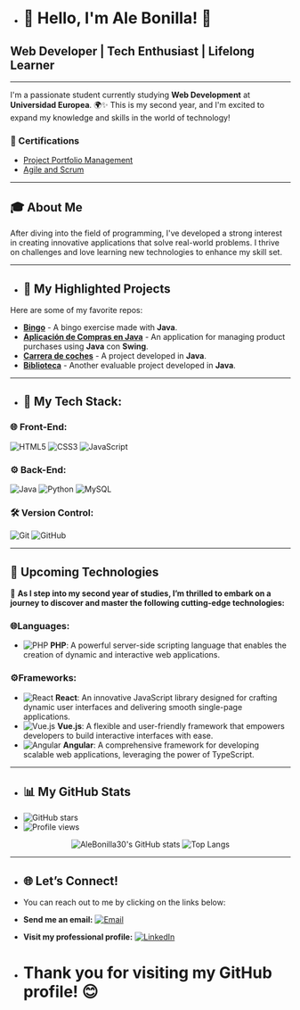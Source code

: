 - # 🌟 Hello, I'm Ale Bonilla! 👋
## Web Developer | Tech Enthusiast | Lifelong Learner
---

I'm a passionate student currently studying **Web Development** at **Universidad Europea**. 🌍✨ This is my second year, and I'm excited to expand my knowledge and skills in the world of technology!

### 📜 Certifications
- [Project Portfolio Management](https://eu.badgr.com/public/assertions/Fj49HbdQR5aXnawYOr1p0w) 
- [Agile and Scrum](https://eu.badgr.com/public/assertions/LdKoZo9BRLCHQMb_uA4qVA)


---

## 🎓 About Me

After diving into the field of programming, I've developed a strong interest in creating innovative applications that solve real-world problems. I thrive on challenges and love learning new technologies to enhance my skill set.

---

- ## 💼 My Highlighted Projects
Here are some of my favorite repos:
- [**Bingo**](https://github.com/AleBonilla30/BingoGame) - A bingo exercise made with **Java**.
- [**Aplicación de Compras en Java**](https://github.com/AleBonilla30/Tienda) - An application for managing product purchases using **Java** con **Swing**.
- [**Carrera de coches**](https://github.com/AleBonilla30/Carreras_Coche) - A project developed in **Java**.
- [**Biblioteca**](https://github.com/AleBonilla30/Biblioteca) - Another evaluable project developed in **Java**.
---
 
- ## 🚀 My Tech Stack:

### 🌐 Front-End:
![HTML5](https://img.shields.io/badge/HTML5-E34F26?style=for-the-badge&logo=html5&logoColor=white)
![CSS3](https://img.shields.io/badge/CSS3-1572B6?style=for-the-badge&logo=css3&logoColor=white)
![JavaScript](https://img.shields.io/badge/JavaScript-323330?style=for-the-badge&logo=javascript&logoColor=F7DF1E)

### ⚙️ Back-End:
![Java](https://img.shields.io/badge/Java-ED8B00?style=for-the-badge&logo=java&logoColor=white)
![Python](https://img.shields.io/badge/Python-3776AB?style=for-the-badge&logo=python&logoColor=white)
![MySQL](https://img.shields.io/badge/MySQL-4479A1?style=for-the-badge&logo=mysql&logoColor=white)


### 🛠️ Version Control:
![Git](https://img.shields.io/badge/Git-F05032?style=for-the-badge&logo=git&logoColor=white)
![GitHub](https://img.shields.io/badge/GitHub-181717?style=for-the-badge&logo=github&logoColor=white)

---
## 🚀 Upcoming Technologies

🚀 **As I step into my second year of studies, I’m thrilled to embark on a journey to discover and master the following cutting-edge technologies:**

### 🌐Languages:

- ![PHP](https://img.shields.io/badge/PHP-777BB4?style=for-the-badge&logo=php&logoColor=white) **PHP**: A powerful server-side scripting language that enables the creation of dynamic and interactive web applications.

### ⚙️Frameworks:

- ![React](https://img.shields.io/badge/React-61DAFB?style=for-the-badge&logo=react&logoColor=black) **React**: An innovative JavaScript library designed for crafting dynamic user interfaces and delivering smooth single-page applications.
- ![Vue.js](https://img.shields.io/badge/Vue.js-42b883?style=for-the-badge&logo=vue.js&logoColor=white) **Vue.js**: A flexible and user-friendly framework that empowers developers to build interactive interfaces with ease.
- ![Angular](https://img.shields.io/badge/Angular-D60000?style=for-the-badge&logo=angular&logoColor=white) **Angular**: A comprehensive framework for developing scalable web applications, leveraging the power of TypeScript.
- ---

- ## 📊 My GitHub Stats
-  ![GitHub stars](https://img.shields.io/github/stars/AleBonilla30?style=social)
- ![Profile views](https://komarev.com/ghpvc/?username=AleBonilla30&color=brightgreen)

<div align="center">
  <img src="https://github-readme-stats.vercel.app/api?username=AleBonilla30&show_icons=true&theme=radical" alt="AleBonilla30's GitHub stats"/>
  <img src="https://github-readme-stats.vercel.app/api/top-langs/?username=AleBonilla30&layout=compact&theme=radical" alt="Top Langs"/>
</div>

---

- ## 🌐 Let’s Connect!
- You can reach out to me by clicking on the links below:
-  **Send me an email:** [![Email](https://img.shields.io/badge/Email-0078D4?style=for-the-badge&logo=gmail&logoColor=white)](mailto:ale.bonilla309@gmail.com)

- **Visit my professional profile:** [![LinkedIn](https://img.shields.io/badge/LinkedIn-0077B5?style=for-the-badge&logo=linkedin&logoColor=white)](https://www.linkedin.com/in/alejandra-gonzalez-bonilla-6bb3271b5/)





- # Thank you for visiting my GitHub profile! 😊


<!---
AleBonilla30/AleBonilla30 is a ✨ special ✨ repository because its `README.md` (this file) appears on your GitHub profile.
You can click the Preview link to take a look at your changes.
--->
